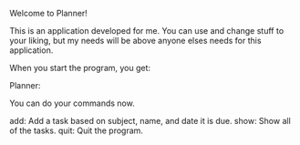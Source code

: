 Welcome to Planner!

This is an application developed for me. You can use and change stuff to your liking, but my needs will be above anyone elses needs for this application.

When you start the program, you get:

Planner:

You can do your commands now.

add:  Add a task based on subject, name, and date it is due.
show: Show all of the tasks.
quit: Quit the program.

